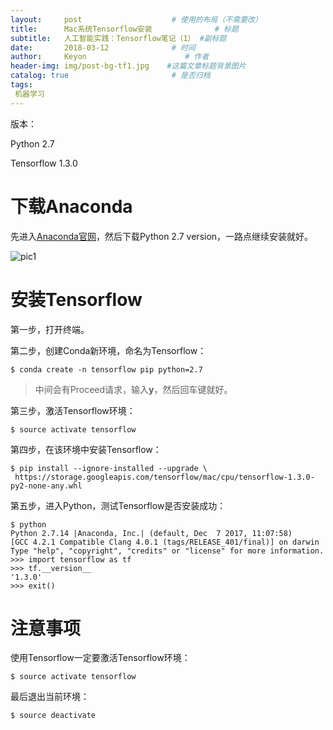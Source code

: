 ```yaml
---
layout:     post                    # 使用的布局（不需要改）
title:      Mac系统Tensorflow安装              # 标题 
subtitle:   人工智能实践：Tensorflow笔记（1） #副标题
date:       2018-03-12              # 时间
author:     Keyon                      # 作者
header-img: img/post-bg-tf1.jpg    #这篇文章标题背景图片
catalog: true                       # 是否归档
tags:
 机器学习
---
```


版本：

Python 2.7

Tensorflow 1.3.0
# 下载Anaconda
先进入[Anaconda官网](https://www.anaconda.com/download/#macos)，然后下载Python 2.7 version，一路点继续安装就好。

![pic1](https://ws3.sinaimg.cn/large/006tNc79gy1fpa8jlni5hj30ko0d0ab1.jpg)

# 安装Tensorflow
第一步，打开终端。

第二步，创建Conda新环境，命名为Tensorflow：

```
$ conda create -n tensorflow pip python=2.7
```

> 中间会有Proceed请求，输入**y**，然后回车键就好。

第三步，激活Tensorflow环境：

```
$ source activate tensorflow
```

第四步，在该环境中安装Tensorflow：

```
$ pip install --ignore-installed --upgrade \
 https://storage.googleapis.com/tensorflow/mac/cpu/tensorflow-1.3.0-py2-none-any.whl
```

第五步，进入Python，测试Tensorflow是否安装成功：

```
$ python
Python 2.7.14 |Anaconda, Inc.| (default, Dec  7 2017, 11:07:58) 
[GCC 4.2.1 Compatible Clang 4.0.1 (tags/RELEASE_401/final)] on darwin
Type "help", "copyright", "credits" or "license" for more information.
>>> import tensorflow as tf
>>> tf.__version__
'1.3.0'
>>> exit()
```

# 注意事项
使用Tensorflow一定要激活Tensorflow环境：

```
$ source activate tensorflow
```

最后退出当前环境：

```
$ source deactivate
```